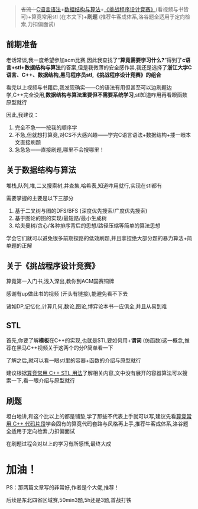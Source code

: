 >~~省流：~~[C语言语法](https://www.bilibili.com/video/BV1XZ4y1S7e1/?spm_id_from=333.788.recommend_more_video.0&vd_source=2499dec4a6dc444afbb1ff9583447bca)+[数据结构与算法](https://www.bilibili.com/video/BV1H4411N7oD/?spm_id_from=333.999.0.0&vd_source=2499dec4a6dc444afbb1ff9583447bca)+[《挑战程序设计竞赛》](https://www.bilibili.com/video/BV1BL4y1z7eh/?spm_id_from=333.337.search-card.all.click&vd_source=2499dec4a6dc444afbb1ff9583447bca)(看视频与书皆可)+算竟常用stl (在本文下)+**刷题** (推荐牛客成体系,洛谷题全适用于定向检索,力扣偏面试)

## 前期准备

老话常谈,我一度希望参加acm比赛,因此我查找了“__算竟需要学习什么?__”得到了**c语言+stl+数据结构与算法**的答案,但是我微薄的安全感作祟,我还是选择了**浙江大学C语言、C++、数据结构,黑马程序员stl,《挑战程序设计竞赛》的组合**

看完以上视频与书籍后,我发现确实——C的语法有用但甚至可以边刷题边学,C++完全没用,**数据结构与算法重要但不需要系统学习**,stl知道咋用再看眼函数原型就行 

因此,我建议：

1. 完全不急——按我的顺序学
1. 不急,但就想打算竟,对CS不大感兴趣——学完C语言语法+数据结构+搂一眼本文直接刷题
1. 急急急——直接刷题,哪里不会搜哪里！

## 关于数据结构与算法
堆栈,队列,堆,二叉搜索树,并查集,哈希表,知道咋用就行,实现在stl都有

需要掌握的主要是以下三部分
1. 基于二叉树与图的DFS/BFS (深度优先搜索/广度优先搜索)
2. 基于图论的图的实现/最短路/最小生成树
3. 哈夫曼树/贪心/各种排序背后的思想/路径压缩等简单的算法思想

学会它们就可以避免很多前期探路的低效刷题,并且拿捏绝大部分题的暴力算法+简单题的正解

## 关于《挑战程序设计竞赛》

算竟第一入门书,浅入深出,教你到ACM国赛铜牌

感谢有up做此书的视频 (开头有链接),能避免看不下去

诸如DP,记忆化,计算几何,数论,图论,博弈论本书一应俱全,并且从易到难 

## STL

首先,你要了解**模板**在C++的实现,也就是STL要如何用+**谓词** (仿函数)这一概念,推荐在黑马C++视频关于这两个的分P简单看一下

了解之后,就可以看一眼stl里的容器+函数的介绍与原型就行

建议根据[算竞常用 C++ STL 用法](https://io.zouht.com/154.html)了解相关内容,文中没有展开的容器算法可以搜索一下,看一眼介绍与原型就行

## 刷题

坦白地讲,和这个比以上的都是铺垫,学了那些不代表上手就可以写,建议先看[算竞常用 C++ 代码片段](https://io.zouht.com/174.html)学会固有的算竟代码套路与风格再上手,推荐牛客成体系,洛谷题全适用于定向检索,力扣偏面试

在刷题过程会对以上的学习有所感悟,最终大成

# 加油！

PS：那两篇文章写的非常好,作者是个大佬,推荐！

后续是东北四省区域赛,50min3题,5h还是3题,首战打铁